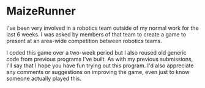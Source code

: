 # MaizeRunner
I've been very involved in a robotics team outside of my normal work for the last
6 weeks. I was asked by members of that team to create a game to present at an
area-wide competition between robotics teams.

I coded this game over a two-week period but I also reused old generic code from
previous programs I've built. As with my previous submissions, I'll say that I 
hope you have fun trying out this program. I'd also appreciate any comments or
suggestions on improving the game, even just to know someone actually played this.
